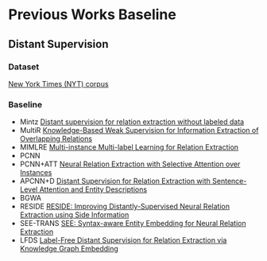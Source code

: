 # Previous Works Baseline
## Distant Supervision
### Dataset
[New York Times (NYT) corpus]()
### Baseline
- Mintz [Distant supervision for relation extraction without labeled data](http://www.aclweb.org/anthology/P09-1113)
- MultiR [Knowledge-Based Weak Supervision for Information Extraction of Overlapping Relations](http://www.aclweb.org/anthology/P11-1055)
- MIMLRE [Multi-instance Multi-label Learning for Relation Extraction](http://www.aclweb.org/anthology/D12-1042)
- PCNN 
- PCNN+ATT [Neural Relation Extraction with Selective Attention over Instances](http://www.aclweb.org/anthology/P16-1200)
- APCNN+D [Distant Supervision for Relation Extraction with Sentence-Level Attention and Entity Descriptions](<https://pdfs.semanticscholar.org/b8da/823ad81e3b8e5b80d8286129fdb1d9132e7.pdf?_ga=2.25061362.950242724.1556102255-1721389731.1530185202>) 
- BGWA 
- RESIDE [RESIDE: Improving Distantly-Supervised Neural Relation Extraction using Side Information](http://malllabiisc.github.io/publications/papers/reside_emnlp18.pdf)
- SEE-TRANS [SEE: Syntax-aware Entity Embedding for Neural Relation Extraction](http://arxiv.org/abs/1801.03603)
- LFDS [Label-Free Distant Supervision for Relation Extraction via Knowledge Graph Embedding](http://aclweb.org/anthology/D18-1248)
